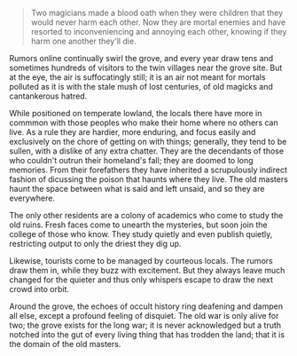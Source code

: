 > Two magicians made a blood oath when they were children that they would never harm each other. Now they are mortal enemies and have resorted to inconveniencing and annoying each other, knowing if they harm one another they'll die.

Rumors online continually swirl the grove, and every year draw tens and sometimes hundreds of visitors to the twin villages near the grove site. But at the eye, the air is suffocatingly still; it is an air not meant for mortals polluted as it is with the stale mush of lost centuries, of old magicks and cantankerous hatred.

While positioned on temperate lowland, the locals there have more in commmon with those peoples who make their home where no others can live. As a rule they are hardier, more enduring, and focus easily and exclusively on the chore of getting on with things; generally, they tend to be sullen, with a dislike of any extra chatter. They are the decendants of those who couldn't outrun their homeland's fall; they are doomed to long memories. From their forefathers they have inherited a scrupulously indirect fashion of dicussing the poison that haunts where they live. The old masters haunt the space between what is said and left unsaid, and so they are everywhere.

The only other residents are a colony of academics who come to study the old ruins. Fresh faces come to unearth the mysteries, but soon join the college of those who know. They study quietly and even publish quietly, restricting output to only the driest they dig up.

Likewise, tourists come to be managed by courteous locals. The rumors draw them in, while they buzz with excitement. But they always leave much changed for the quieter and thus only whispers escape to draw the next crowd into orbit.

Around the grove, the echoes of occult history ring deafening and dampen all else, except a profound feeling of disquiet. The old war is only alive for two; the grove exists for the long war; it is never acknowledged but a truth notched into the gut of every living thing that has trodden the land; that it is the domain of the old masters.
